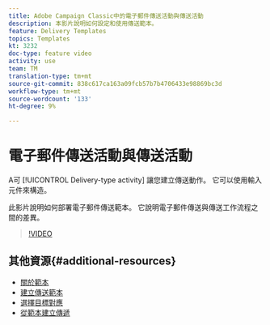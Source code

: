 ```yaml
---
title: Adobe Campaign Classic中的電子郵件傳送活動與傳送活動
description: 本影片說明如何設定和使用傳送範本。
feature: Delivery Templates
topics: Templates
kt: 3232
doc-type: feature video
activity: use
team: TM
translation-type: tm+mt
source-git-commit: 838c617ca163a09fcb57b7b4706433e98869bc3d
workflow-type: tm+mt
source-wordcount: '133'
ht-degree: 9%

---
```



# 電子郵件傳送活動與傳送活動

A可 [!UICONTROL Delivery-type activity] 讓您建立傳送動作。 它可以使用輸入元件來構造。

此影片說明如何部署電子郵件傳送範本。 它說明電子郵件傳送與傳送工作流程之間的差異。

>[!VIDEO](https://video.tv.adobe.com/v/24065?quality=12)

## 其他資源{#additional-resources}

* [關於範本](https://docs.campaign.adobe.com/doc/AC/en/DLV_Using_delivery_templates_About_templates.html)
* [建立傳送範本](https://docs.campaign.adobe.com/doc/AC/en/DLV_Using_delivery_templates_Creating_a_delivery_template.html)
* [選擇目標對應](https://docs.campaign.adobe.com/doc/AC/en/DLV_Using_delivery_templates_Selecting_a_target_mapping.html)
* [從範本建立傳遞](https://docs.campaign.adobe.com/doc/AC/en/DLV_Using_delivery_templates_Creating_a_delivery_from_a_template.html)
